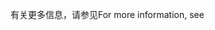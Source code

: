 <span data-ttu-id="18580-101">有关更多信息，请参见</span><span class="sxs-lookup"><span data-stu-id="18580-101">For more information, see</span></span>